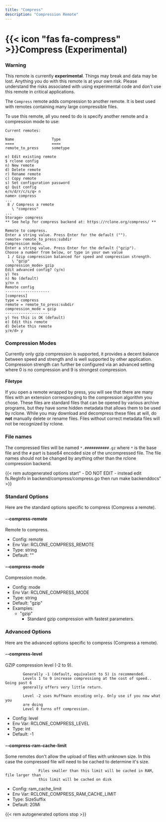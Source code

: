 ```yaml
---
title: "Compress"
description: "Compression Remote"
---
```


# {{< icon "fas fa-compress" >}}Compress (Experimental)

### Warning
This remote is currently **experimental**. Things may break and data may be lost. Anything you do with this remote is
at your own risk. Please understand the risks associated with using experimental code and don't use this remote in
critical applications.

The `Compress` remote adds compression to another remote. It is best used with remotes containing
many large compressible files.

To use this remote, all you need to do is specify another remote and a compression mode to use:

```
Current remotes:

Name                 Type
====                 ====
remote_to_press      sometype

e) Edit existing remote
$ rclone config
n) New remote
d) Delete remote
r) Rename remote
c) Copy remote
s) Set configuration password
q) Quit config
e/n/d/r/c/s/q> n
name> compress
...
 8 / Compress a remote
   \ "compress"
...
Storage> compress
** See help for compress backend at: https://rclone.org/compress/ **

Remote to compress.
Enter a string value. Press Enter for the default ("").
remote> remote_to_press:subdir 
Compression mode.
Enter a string value. Press Enter for the default ("gzip").
Choose a number from below, or type in your own value
 1 / Gzip compression balanced for speed and compression strength.
   \ "gzip"
compression_mode> gzip
Edit advanced config? (y/n)
y) Yes
n) No (default)
y/n> n
Remote config
--------------------
[compress]
type = compress
remote = remote_to_press:subdir
compression_mode = gzip
--------------------
y) Yes this is OK (default)
e) Edit this remote
d) Delete this remote
y/e/d> y
```

### Compression Modes
Currently only gzip compression is supported, it provides a decent balance between speed and strength and is well
supported by other application. Compression strength can further be configured via an advanced setting where 0 is no
compression and 9 is strongest compression.

#### Filetype
If you open a remote wrapped by press, you will see that there are many files with an extension corresponding to
the compression algorithm you chose. These files are standard files that can be opened by various archive programs, 
but they have some hidden metadata that allows them to be used by rclone.
While you may download and decompress these files at will, do **not** manually delete or rename files. Files without
correct metadata files will not be recognized by rclone.

### File names

The compressed files will be named `*.###########.gz` where `*` is the base file and the `#` part is base64 encoded 
size of the uncompressed file. The file names should not be changed by anything other than the rclone compression backend.

{{< rem autogenerated options start" - DO NOT EDIT - instead edit fs.RegInfo in backend/compress/compress.go then run make backenddocs" >}}
### Standard Options

Here are the standard options specific to compress (Compress a remote).

#### --compress-remote

Remote to compress.

- Config:      remote
- Env Var:     RCLONE_COMPRESS_REMOTE
- Type:        string
- Default:     ""

#### --compress-mode

Compression mode.

- Config:      mode
- Env Var:     RCLONE_COMPRESS_MODE
- Type:        string
- Default:     "gzip"
- Examples:
    - "gzip"
        - Standard gzip compression with fastest parameters.

### Advanced Options

Here are the advanced options specific to compress (Compress a remote).

#### --compress-level

GZIP compression level (-2 to 9).

			Generally -1 (default, equivalent to 5) is recommended.
			Levels 1 to 9 increase compressiong at the cost of speed.. Going past 6 
			generally offers very little return.
			
			Level -2 uses Huffmann encoding only. Only use if you now what you
			are doing
			Level 0 turns off compression.

- Config:      level
- Env Var:     RCLONE_COMPRESS_LEVEL
- Type:        int
- Default:     -1

#### --compress-ram-cache-limit

Some remotes don't allow the upload of files with unknown size.
				   In this case the compressed file will need to be cached to determine
				   it's size.
				   
				   Files smaller than this limit will be cached in RAM, file larger than 
				   this limit will be cached on disk

- Config:      ram_cache_limit
- Env Var:     RCLONE_COMPRESS_RAM_CACHE_LIMIT
- Type:        SizeSuffix
- Default:     20Mi

{{< rem autogenerated options stop >}}
